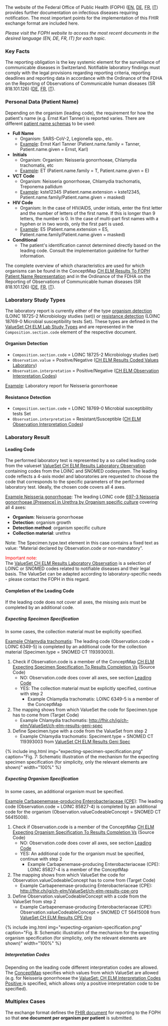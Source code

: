 The website of the Federal Office of Public Health (FOPH) ([EN](https://www.bag.admin.ch/bag/en/home/krankheiten/infektionskrankheiten-bekaempfen/meldesysteme-infektionskrankheiten/meldepflichtige-ik.html), [DE](https://www.bag.admin.ch/bag/de/home/krankheiten/infektionskrankheiten-bekaempfen/meldesysteme-infektionskrankheiten/meldepflichtige-ik.html), [FR](https://www.bag.admin.ch/bag/fr/home/krankheiten/infektionskrankheiten-bekaempfen/meldesysteme-infektionskrankheiten/meldepflichtige-ik.html), [IT](https://www.bag.admin.ch/bag/it/home/krankheiten/infektionskrankheiten-bekaempfen/meldesysteme-infektionskrankheiten/meldepflichtige-ik.html)) provides further documentation on infectious diseases requiring notification. The most important points for the implementation of this FHIR exchange format are included here.

*Please visit the FOPH website to access the most recent documents in the desired language (EN, DE, FR, IT) for each topic.*

### Key Facts
The reporting obligation is the key systemic element for the surveillance of communicable diseases in Switzerland. Notifiable laboratory findings must comply with the legal provisions regarding reporting criteria, reporting deadlines and reporting data in accordance with the Ordinance of the FDHA on the Reporting of Observations of Communicable human diseases (SR 818.101.126) ([DE](https://www.fedlex.admin.ch/eli/cc/2015/892/de), [FR](https://www.fedlex.admin.ch/eli/cc/2015/892/fr), [IT](https://www.fedlex.admin.ch/eli/cc/2015/892/it)).

### Personal Data (Patient Name)
Depending on the organism (leading code), the requirement for how the patient's name (e.g. Ernst Karl Tanner) is reported varies. There are different [patient name schemas](CodeSystem-ch-elm-foph-patient-name-representation.html) to be used:
* **Full Name**
   * Organism: SARS-CoV-2, Legionella spp., etc.
   * [Example](Patient-Pat-ErnstKarlTanner.json.html): Ernst Karl Tanner (Patient.name.family = Tanner, Patient.name.given = Ernst, Karl)
* **Initials**
   * Organism: Organism: Neisseria gonorrhoeae, Chlamydia trachomatis, etc
   * [Example](Patient-Pat-ET.json.html): ET (Patient.name.family = T, Patient.name.given = E)
* **VCT Code**
   * Organism: Neisseria gonorrhoeae, Chlamydia trachomatis, Treponema pallidum
   * [Example](Patient-Pat-VCT.json.html): kste12345 (Patient.name.extension = kste12345, Patient.name.family/Patient.name.given = masked)
* **HIV Code**
   * Organism: In the case of HIV/AIDS, under initials, enter the first letter and the number of letters of the first name. If this is longer than 9 letters, the number is 0. In the case of multi-part first names with a hyphen or in two words, only the first part is used.
   * [Example](Patient-Pat-E5.json.html): E5 (Patient.name.extension = E5, Patient.name.family/Patient.name.given = masked)
* **Conditional**
   * The patient's identification cannot determined directly based on the leading code. Consult the implementation guideline for further information.

The complete overview of which characteristics are used for which organisms can be found in the ConceptMap [CH ELM Results To FOPH Patient Name Representation](ConceptMap-ch-elm-results-to-foph-patient-name-representation.html) and in the Ordinance of the FDHA on the Reporting of Observations of Communicable human diseases (SR 818.101.126) ([DE](https://www.fedlex.admin.ch/eli/cc/2015/892/de), [FR](https://www.fedlex.admin.ch/eli/cc/2015/892/fr), [IT](https://www.fedlex.admin.ch/eli/cc/2015/892/it)).   

### Laboratory Study Types
The laboratory report is currently either of the type [organism detection](#organism-detection) (LOINC 18725-2 Microbiology studies (set)) or [resistance detection](#resistance-detection) (LOINC 18769-0 Microbial susceptibility tests Set). These types are defined in the [ValueSet CH ELM Lab Study Types](ValueSet-ch-elm-lab-study-types.html) and are represented in the `Composition.section.code` element of the respective document. 

#### Organism Detection
* `Composition.section.code` = LOINC 18725-2 Microbiology studies (set)
* `Observation.value` = Positive/Negative ([CH ELM Results Coded Values Laboratory](ValueSet-ch-elm-results-coded-values-laboratory.html))
* `Observation.interpretation` = Positive/Negative ([CH ELM Observation Interpretation Codes](ValueSet-ch-elm-observation-interpretation-codes.html))

[Example](Bundle-1Doc-NeisseriaGonorrhoeae.html): Laboratory report for Neisseria gonorrhoeae

#### Resistance Detection
* `Composition.section.code` = LOINC 18769-0 Microbial susceptibility tests Set
* `Observation.interpretation` = Resistant/Susceptible ([CH ELM Observation Interpretation Codes](ValueSet-ch-elm-observation-interpretation-codes.html))

### Laboratory Result

#### Leading Code
The performed laboratory test is represented by a so called leading code from the valueset [ValueSet CH ELM Results Laboratory Observation](ValueSet-ch-elm-results-laboratory-observation.html) containing codes from the LOINC and SNOMED codesystem. The leading code reflects a 4-axis model and laboratories are requested to choose the code that corresponds to the specific parameters of the performed laboratory test. Ideally, the chosen code covers all 4 axes.

[Example Neisseria gonorrhoeae](Bundle-1Doc-NeisseriaGonorrhoeae.html): The leading LOINC code [697-3 Neisseria gonorrhoeae [Presence] in Urethra by Organism specific culture](https://loinc.org/697-3/) covering all 4 axes:

* **Organism**: Neisseria gonorrhoeae
* **Detection**: organism growth
* **Detection method**: organism specific culture
* **Collection material**: urethra

Note: The Specimen.type.text element in this case contains a fixed text as value: “Material declared by Observation.code or non-mandatory”.

<span style="color:red;">Important note:</span>     
The [ValueSet CH ELM Results Laboratory Observation](ValueSet-ch-elm-results-laboratory-observation.html) is a selection of LOINC or SNOMED codes related to notifiable diseases and their legal basis. The ValueSet can be adapted according to laboratory-specific needs - please contact the FOPH in this regard.

#### Completion of the Leading Code
If the leading code does not cover all axes, the missing axis must be completed by an additional code. 

##### Expecting Specimen Specification
In some cases, the collection material must be explicitly specified.

[Example Chlamydia trachomatis](Bundle-2Doc-ChlamydiaTrachomatis.html): The leading code (Observation.code = LOINC 6349-5) is completed by an additional code for the collection material (Specimen.type = SNOMED CT 119393003).

1. Check if Observation.code is a member of the ConceptMap [CH ELM Expecting Specimen Specification To Results Completion Vs](ConceptMap-ch-elm-expecting-specimen-specification-to-results-completion-vs.html) (Source Code)
   * NO: Observation.code does cover all axes, see section [Leading Code](#leading-code)
   * YES: The collection material must be explicitly specified, continue with step 2
      * Example Chlamydia trachomatis: LOINC 6349-5 is a member of the ConceptMap 
2. The mapping shows from which ValueSet the code for Specimen.type has to come from (Target Code)
   * Example Chlamydia trachomatis: http://fhir.ch/ig/ch-elm/ValueSet/ch-elm-results-geni-spec
3. Define Specimen.type with a code from the ValueSet from step 2
   * Example Chlamydia trachomatis: Speciment.type = SNOMED CT 119393003 from [ValueSet CH ELM Results Geni Spec](ValueSet-ch-elm-results-geni-spec.html)

{% include img.html img="expecting-specimen-specification.png" caption="Fig. 7: Schematic illustration of the mechanism for the expecting specimen specification (for simplicity, only the relevant elements are shown)" width="100%" %}   

##### Expecting Organism Specification
In some cases, an additional organism must be specified.

[Example Carbapenemase-producing Enterobacteriaceae (CPE)](Bundle-3Doc-CPE.html): The leading code (Observation.code = LOINC 85827-4) is completed by an additional code for the organism (Observation.valueCodeableConcept = SNOMED CT 56415008).

1. Check if Observation.code is a member of the ConceptMap [CH ELM Expecting Organism Specification To Results Completion Vs](ConceptMap-ch-elm-expecting-organism-specification-to-results-completion-vs.html) (Source Code)
   * NO: Observation.code does cover all axes, see section [Leading Code](#leading-code)
   * YES: An additional code for the organism must be specified, continue with step 2
      * Example Carbapenemase-producing Enterobacteriaceae (CPE): LOINC 85827-4 is a member of the ConceptMap 
2. The mapping shows from which ValueSet the code for Observation.valueCodeableConcept has to come from (Target Code)   
   * Example Carbapenemase-producing Enterobacteriaceae (CPE): http://fhir.ch/ig/ch-elm/ValueSet/ch-elm-results-cpe-org
3. Define Observation.valueCodeableConcept with a code from the ValueSet from step 2
   * Example Carbapenemase-producing Enterobacteriaceae (CPE): Observation.valueCodeableConcept = SNOMED CT 56415008 from [ValueSet CH ELM Results CPE Org](ValueSet-ch-elm-results-cpe-org.html)     

{% include img.html img="expecting-organism-specification.png" caption="Fig. 8: Schematic illustration of the mechanism for the expecting organism specification (for simplicity, only the relevant elements are shown)" width="100%" %}  

##### Interpretation Codes
Depending on the leading code different interpretation codes are allowed. The [ConceptMap](ConceptMap-ch-elm-results-to-interpretation-code.html) specifies which values from which ValueSet
are allowed (e.g. for Neisseria gonorrhoeae the [ValueSet: CH ELM Interpretation Codes Positive ](ValueSet-ch-elm-interpretation-codes-pos.html) is specified, which allows only a positive interpretation code to be specified).

### Multiplex Cases
The exchange format defines the [FHIR document](document.html) for reporting to the FOPH so that **one document per organism per patient** is submitted. 
